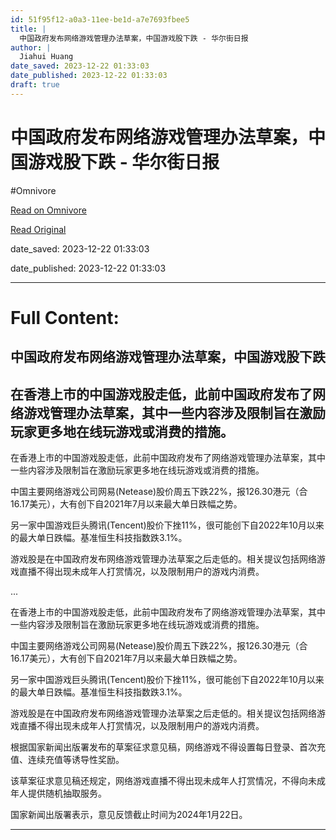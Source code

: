 ```yaml
---
id: 51f95f12-a0a3-11ee-be1d-a7e7693fbee5
title: |
  中国政府发布网络游戏管理办法草案，中国游戏股下跌 - 华尔街日报
author: |
  Jiahui Huang
date_saved: 2023-12-22 01:33:03
date_published: 2023-12-22 01:33:03
draft: true
---
```


# 中国政府发布网络游戏管理办法草案，中国游戏股下跌 - 华尔街日报
#Omnivore

[Read on Omnivore](https://omnivore.app/me/-18c909ee29a)

[Read Original](https://cn.wsj.com/amp/articles/%E4%B8%AD%E5%9B%BD%E6%94%BF%E5%BA%9C%E5%8F%91%E5%B8%83%E7%BD%91%E7%BB%9C%E6%B8%B8%E6%88%8F%E7%AE%A1%E7%90%86%E5%8A%9E%E6%B3%95%E8%8D%89%E6%A1%88-%E4%B8%AD%E5%9B%BD%E6%B8%B8%E6%88%8F%E8%82%A1%E4%B8%8B%E8%B7%8C-ff1c1c08)

date_saved: 2023-12-22 01:33:03

date_published: 2023-12-22 01:33:03

--- 

# Full Content: 

##  中国政府发布网络游戏管理办法草案，中国游戏股下跌

## 在香港上市的中国游戏股走低，此前中国政府发布了网络游戏管理办法草案，其中一些内容涉及限制旨在激励玩家更多地在线玩游戏或消费的措施。

在香港上市的中国游戏股走低，此前中国政府发布了网络游戏管理办法草案，其中一些内容涉及限制旨在激励玩家更多地在线玩游戏或消费的措施。

中国主要网络游戏公司网易(Netease)股价周五下跌22%，报126.30港元（合16.17美元），大有创下自2021年7月以来最大单日跌幅之势。

另一家中国游戏巨头腾讯(Tencent)股价下挫11%，很可能创下自2022年10月以来的最大单日跌幅。基准恒生科技指数跌3.1%。

游戏股是在中国政府发布网络游戏管理办法草案之后走低的。相关提议包括网络游戏直播不得出现未成年人打赏情况，以及限制用户的游戏内消费。

...

在香港上市的中国游戏股走低，此前中国政府发布了网络游戏管理办法草案，其中一些内容涉及限制旨在激励玩家更多地在线玩游戏或消费的措施。

中国主要网络游戏公司网易(Netease)股价周五下跌22%，报126.30港元（合16.17美元），大有创下自2021年7月以来最大单日跌幅之势。

另一家中国游戏巨头腾讯(Tencent)股价下挫11%，很可能创下自2022年10月以来的最大单日跌幅。基准恒生科技指数跌3.1%。

游戏股是在中国政府发布网络游戏管理办法草案之后走低的。相关提议包括网络游戏直播不得出现未成年人打赏情况，以及限制用户的游戏内消费。

根据国家新闻出版署发布的草案征求意见稿，网络游戏不得设置每日登录、首次充值、连续充值等诱导性奖励。

该草案征求意见稿还规定，网络游戏直播不得出现未成年人打赏情况，不得向未成年人提供随机抽取服务。

国家新闻出版署表示，意见反馈截止时间为2024年1月22日。

---

